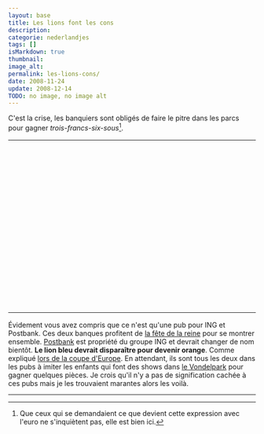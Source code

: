 ```yaml
---
layout: base
title: Les lions font les cons
description: 
categorie: nederlandjes
tags: []
isMarkdown: true
thumbnail: 
image_alt: 
permalink: les-lions-cons/
date: 2008-11-24
update: 2008-12-14
TODO: no image, no image alt
---
```


C'est la crise, les banquiers sont obligés de faire le pitre dans les parcs pour gagner *trois-francs-six-sous*[^1].

<!-- HTML -->
<table align="center"><tr><td>
<object width="425" height="344"><param name="movie" value="http://www.youtube.com/v/g27v_-2BcGI&hl=fr&fs=1"></param><param name="allowFullScreen" value="true"></param><embed src="http://www.youtube.com/v/g27v_-2BcGI&hl=fr&fs=1" type="application/x-shockwave-flash" allowfullscreen="true" width="425" height="344"></embed></object>
</td><td>
<object width="425" height="344"><param name="movie" value="http://www.youtube.com/v/GmI4tjYxyjQ&hl=fr&fs=1"></param><param name="allowFullScreen" value="true"></param><embed src="http://www.youtube.com/v/GmI4tjYxyjQ&hl=fr&fs=1" type="application/x-shockwave-flash" allowfullscreen="true" width="425" height="344"></embed></object>
</td></tr></table>
<!-- / HTML -->

Évidement vous avez compris que ce n'est qu'une pub pour ING et Postbank. Ces deux banques profitent de [la fête de la reine](/koninginnedag) pour se montrer ensemble. [Postbank](/postbank-amsterdam) est propriété du groupe ING et devrait changer de nom bientôt. **Le lion bleu devrait disparaître pour devenir orange**. Comme expliqué [lors de la coupe d'Europe](/les-bleus-et-les-oranges). En attendant, ils sont tous les deux dans les pubs à imiter les enfants qui font des shows dans [le Vondelpark](/le-vondelpark) pour gagner quelques pièces. Je crois qu'il n'y a pas de signification cachée à ces pubs mais je les trouvaient marantes alors les voilà.

---
[^1]: Que ceux qui se demandaient ce que devient cette expression avec l'euro ne s'inquiètent pas, elle est bien ici.
<!-- post notes:
http://youtube.com/watch?v=elMEZOZXNOI
--->
